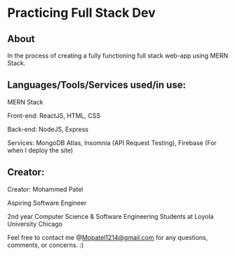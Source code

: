 # Practicing Full Stack Dev

## About

In the process of creating a fully functioning full stack web-app using MERN Stack. 

## Languages/Tools/Services used/in use:

MERN Stack

Front-end: ReactJS, HTML, CSS

Back-end: NodeJS, Express

Services: MongoDB Atlas, Insomnia (API Request Testing), Firebase (For when I deploy the site)


## Creator:

Creator: Mohammed Patel 

Aspiring Software Engineer

2nd year Computer Science & Software Engineering Students at Loyola University Chicago

Feel free to contact me @Mopatel1214@gmail.com for any questions, comments, or concerns. :)
